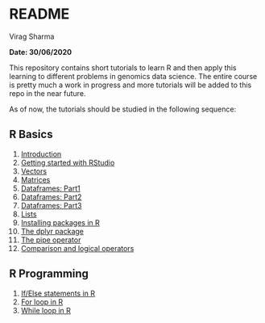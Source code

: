 README
================
Virag Sharma

**Date: 30/06/2020**

This repository contains short tutorials to learn R and then apply this
learning to different problems in genomics data science. The entire
course is pretty much a work in progress and more tutorials will be
added to this repo in the near future.

As of now, the tutorials should be studied in the following
    sequence:

## R Basics

1.  [Introduction](https://github.com/viragbioinfo/R_genomics_data_science/blob/master/R_basics.md)  
2.  [Getting started with
    RStudio](https://github.com/viragbioinfo/R_genomics_data_science/blob/master/Rstudio_intro.md)  
3.  [Vectors](https://github.com/viragbioinfo/R_genomics_data_science/blob/master/vectors.md)  
4.  [Matrices](https://github.com/viragbioinfo/R_genomics_data_science/blob/master/matrices.md)  
5.  [Dataframes:
    Part1](https://github.com/viragbioinfo/R_genomics_data_science/blob/master/dataframes_1.md)  
6.  [Dataframes:
    Part2](https://github.com/viragbioinfo/R_genomics_data_science/blob/master/dataframes_2.md)  
7.  [Dataframes:
    Part3](https://github.com/viragbioinfo/R_genomics_data_science/blob/master/dataframes_3.md)  
8.  [Lists](https://github.com/viragbioinfo/R_genomics_data_science/blob/master/lists.md)  
9.  [Installing packages in
    R](https://github.com/viragbioinfo/R_genomics_data_science/blob/master/installing_packages.md)  
10. [The dplyr
    package](https://github.com/viragbioinfo/R_genomics_data_science/blob/master/dplyr.md)  
11. [The pipe
    operator](https://github.com/viragbioinfo/R_genomics_data_science/blob/master/pipe_operator.md)  
12. [Comparison and logical
    operators](https://github.com/viragbioinfo/R_genomics_data_science/blob/master/logical_operators.md)

## R Programming

1.  [If/Else statements in
    R](https://github.com/viragbioinfo/R_genomics_data_science/blob/master/if_else_statements.md)
2.  [For loop in
    R](https://github.com/viragbioinfo/R_genomics_data_science/blob/master/for_loops.md)
3.  [While loop in
    R](https://github.com/viragbioinfo/R_genomics_data_science/blob/master/while.md)
